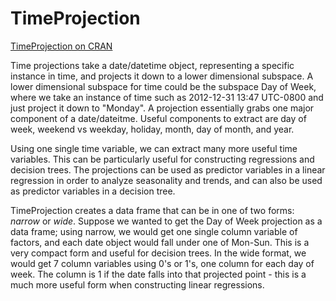 TimeProjection
==============

[TimeProjection on CRAN](http://cran.r-project.org/web/packages/TimeProjection/index.html)

Time projections take a date/datetime object, representing a specific instance in time, and projects it down to a lower dimensional subspace.  A lower dimensional subspace for time could be the subspace Day of Week, where we take an instance of time such as 2012-12-31 13:47 UTC-0800 and just project it down to "Monday".  A projection essentially grabs one major component of a date/dateitme.  Useful components to extract are day of week, weekend vs weekday, holiday, month, day of month, and year.  

Using one single time variable, we can extract many more useful time variables.  This can be particularly useful for constructing regressions and decision trees.  The projections can be used as predictor variables in a linear regression in order to analyze seasonality and trends, and can also be used as predictor variables in a decision tree.

TimeProjection creates a data frame that can be in one of two forms: *narrow* or *wide*.  Suppose we wanted to get the Day of Week projection as a data frame; using narrow, we would get one single column variable of factors, and each date object would fall under one of Mon-Sun.  This is a very compact form and useful for decision trees.  In the wide format, we would get 7 column variables using 0's or 1's, one column for each day of week.  The column is 1 if the date falls into that projected point - this is a much more useful form when constructing linear regressions.
